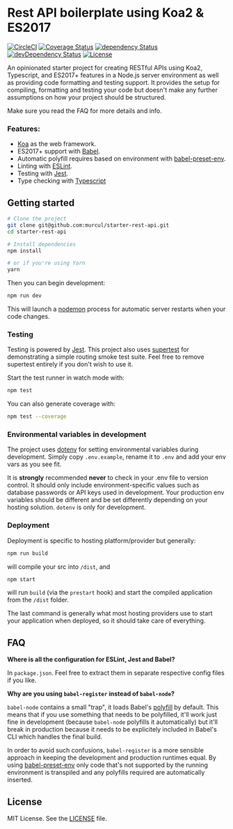 # Rest API boilerplate using Koa2 & ES2017

[![CircleCI](https://img.shields.io/circleci/project/github/pranavpr/koa2-es2017-api-boilerplate/master.svg?label=circle&maxAge=43200)](https://circleci.com/gh/pranavpr/koa2-es2017-api-boilerplate)
[![Coverage Status](https://img.shields.io/codecov/c/github/pranavpr/koa2-es2017-api-boilerplate/master.svg?maxAge=43200)](https://codecov.io/gh/pranavpr/koa2-es2017-api-boilerplate)
[![dependency Status](https://david-dm.org/pranavpr/koa2-es2017-api-boilerplate.svg)](https://david-dm.org/pranavpr/koa2-es2017-api-boilerplate)
[![devDependency Status](https://david-dm.org/pranavpr/koa2-es2017-api-boilerplate/dev-status.svg)](https://david-dm.org/pranavpr/koa2-es2017-api-boilerplate?type=dev)
[![License](https://img.shields.io/badge/license-MIT-blue.svg)](LICENSE)


An opinionated starter project for creating RESTful APIs using Koa2, Typescript, and ES2017+ features in a Node.js server environment as well as providing code formatting and testing support. It provides the setup for compiling, formatting and testing your code but doesn't make any further assumptions on how your project should be structured.

Make sure you read the FAQ for more details and info.

### Features:
- [Koa](http://koajs.com/) as the web framework.
- ES2017+ support with [Babel](https://babeljs.io/).
- Automatic polyfill requires based on environment with [babel-preset-env](https://github.com/babel/babel-preset-env).
- Linting with [ESLint](http://eslint.org/).
- Testing with [Jest](https://facebook.github.io/jest/).
- Type checking with [Typescript](https://www.typescriptlang.org/)

## Getting started

```sh
# Clone the project
git clone git@github.com:murcul/starter-rest-api.git
cd starter-rest-api

# Install dependencies
npm install

# or if you're using Yarn
yarn
```

Then you can begin development:

```sh
npm run dev
```

This will launch a [nodemon](https://nodemon.io/) process for automatic server restarts when your code changes.

### Testing

Testing is powered by [Jest](https://facebook.github.io/jest/). This project also uses [supertest](https://github.com/visionmedia/supertest) for demonstrating a simple routing smoke test suite. Feel free to remove supertest entirely if you don't wish to use it.

Start the test runner in watch mode with:

```sh
npm test
```

You can also generate coverage with:

```sh
npm test --coverage
```

### Environmental variables in development

The project uses [dotenv](https://www.npmjs.com/package/dotenv) for setting environmental variables during development. Simply copy `.env.example`, rename it to `.env` and add your env vars as you see fit.

It is **strongly** recommended **never** to check in your .env file to version control. It should only include environment-specific values such as database passwords or API keys used in development. Your production env variables should be different and be set differently depending on your hosting solution. `dotenv` is only for development.

### Deployment

Deployment is specific to hosting platform/provider but generally:

```sh
npm run build
```

will compile your src into `/dist`, and

```sh
npm start
```

will run `build` (via the `prestart` hook) and start the compiled application from the `/dist` folder.

The last command is generally what most hosting providers use to start your application when deployed, so it should take care of everything.

## FAQ

**Where is all the configuration for ESLint, Jest and Babel?**

In `package.json`. Feel free to extract them in separate respective config files if you like.

**Why are you using `babel-register` instead of `babel-node`?**

`babel-node` contains a small "trap", it loads Babel's [polyfill](https://babeljs.io/docs/usage/polyfill/) by default. This means that if you use something that needs to be polyfilled, it'll work just fine in development (because `babel-node` polyfills it automatically) but it'll break in production because it needs to be explicitely included in Babel's CLI which handles the final build.

In order to avoid such confusions, `babel-register` is a more sensible approach in keeping the development and production runtimes equal. By using [babel-preset-env](https://github.com/babel/babel-preset-env) only code that's not supported by the running environment is transpiled and any polyfills required are automatically inserted.

## License
MIT License. See the [LICENSE](LICENSE) file.
